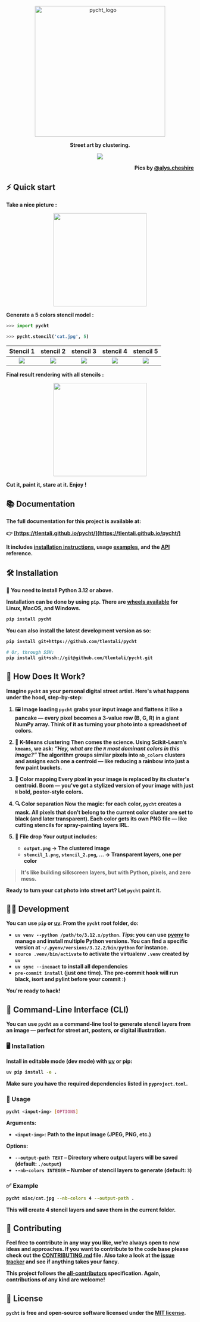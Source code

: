 <p align="center";
    font-family: Georgia, sans-serif;
    text-decoration: none;
    background: #ffbdfb;
    padding: 3px 6px;
    color: #000;
    font-size: 28px;>
    <a href="#"><img src="https://raw.githubusercontent.com/tlentali/pycht/master/misc/pycht_logo.svg"  alt="pycht_logo" width="350"/>
    </a>
</p>

<p align="center">
  <b>Street art by clustering.
</p>

<p align="center">
  <a href="#"><img src="https://raw.githubusercontent.com/tlentali/pycht/master/misc/alys.png" /></a>
</p>

<p align="right">
Pics by <a href="https://www.instagram.com/alys.cheshire/">@alys.cheshire</a>
</p>


## ⚡️ Quick start

Take a nice picture :
<p align="center">
  <a href="#"><img src="https://raw.githubusercontent.com/tlentali/pycht/master/misc/cat.jpg" width="250"></a>
</p>

Generate a 5 colors stencil model :
```python
>>> import pycht

>>> pycht.stencil('cat.jpg', 5)
```

 |                                    Stencil 1                                    |                                    stencil 2                                    |                                    stencil 3                                    |                                    stencil 4                                    |                                    stencil 5                                    |
 | :-----------------------------------------------------------------------------: | :-----------------------------------------------------------------------------: | :-----------------------------------------------------------------------------: | :-----------------------------------------------------------------------------: | :-----------------------------------------------------------------------------: |
 | ![](https://raw.githubusercontent.com/tlentali/pycht/master/misc/stencil_2.png) | ![](https://raw.githubusercontent.com/tlentali/pycht/master/misc/stencil_3.png) | ![](https://raw.githubusercontent.com/tlentali/pycht/master/misc/stencil_4.png) | ![](https://raw.githubusercontent.com/tlentali/pycht/master/misc/stencil_5.png) | ![](https://raw.githubusercontent.com/tlentali/pycht/master/misc/stencil_1.png) |


Final result rendering with all stencils :

<p align="center">
  <a href="#"><img src="https://raw.githubusercontent.com/tlentali/pycht/master/misc/stencil_cat.jpg" width="250"></a>
</p>

Cut it, paint it, stare at it.
Enjoy !

## 📚 Documentation

The full documentation for this project is available at:

👉 [https://tlentali.github.io/pycht/](https://tlentali.github.io/pycht/)

It includes [installation instructions](https://tlentali.github.io/pycht/getting-started.html), usage [examples](https://tlentali.github.io/pycht/getting-started.html), and the [API](https://tlentali.github.io/pycht/reference/pycht.html) reference.

## 🛠 Installation

🐍 You need to install **Python 3.12** or above.

Installation can be done by using `pip`.
There are [wheels available](https://pypi.org/project/pycht/#files) for **Linux**, **MacOS**, and **Windows**.

```bash
pip install pycht
```

You can also install the latest development version as so:

```bash
pip install git+https://github.com/tlentali/pycht

# Or, through SSH:
pip install git+ssh://git@github.com/tlentali/pycht.git
```

## 🥄 How Does It Work?

Imagine `pycht` as your personal digital street artist. Here's what happens under the hood, step-by-step:

1. **🖼️ Image loading**
   `pycht` grabs your input image and flattens it like a pancake — every pixel becomes a 3-value row (B, G, R) in a giant NumPy array. Think of it as turning your photo into a spreadsheet of colors.

2. **🎯 K-Means clustering**
   Then comes the science. Using Scikit-Learn’s `kmeans`, we ask: *“Hey, what are the `N` most dominant colors in this image?”*
   The algorithm groups similar pixels into `nb_colors` clusters and assigns each one a centroid — like reducing a rainbow into just a few paint buckets.

3. **🎨 Color mapping**
   Every pixel in your image is replaced by its cluster's centroid. Boom — you've got a stylized version of your image with just `N` bold, poster-style colors.

4. **🔍 Color separation**
   Now the magic: for each color, `pycht` creates a mask. All pixels that **don’t** belong to the current color cluster are set to black (and later transparent).
   Each color gets its own PNG file — like cutting stencils for spray-painting layers IRL.

5. **📁 File drop**
   Your output includes:
   - `output.png` → The clustered image
   - `stencil_1.png`, `stencil_2.png`, ... → Transparent layers, one per color

> It's like building silkscreen layers, but with Python, pixels, and zero mess.

Ready to turn your cat photo into street art? Let `pycht` paint it.

## 🧑‍💻 Development

You can use `pip` or [uv](https://docs.astral.sh/uv/). From the `pycht` root folder, do:

* `uv venv --python /path/to/3.12.x/python`. *Tips*: you can use [pyenv](https://github.com/pyenv/pyenv) to manage and
  install multiple Python versions. You can find a specific version at `~/.pyenv/versions/3.12.2/bin/python` for
  instance.
* `source .venv/bin/activate` to activate the virtualenv `.venv` created by `uv`
* `uv sync --inexact` to install all dependencies
* `pre-commit install` (just one time). The pre-commit hook will run black, isort and pylint before your commit :)

You're ready to hack!

## 🧰 Command-Line Interface (CLI)

You can use `pycht` as a command-line tool to generate stencil layers from an image — perfect for street art, posters, or digital illustration.

### 🖥️ Installation

Install in editable mode (dev mode) with [uv](https://github.com/astral-sh/uv) or pip:

```bash
uv pip install -e .
```

Make sure you have the required dependencies listed in `pyproject.toml`.

### 🚀 Usage

```bash
pycht <input-img> [OPTIONS]
```

**Arguments:**
- `<input-img>`: Path to the input image (JPEG, PNG, etc.)

**Options:**
- `--output-path TEXT` – Directory where output layers will be saved (default: `./output`)
- `--nb-colors INTEGER` – Number of stencil layers to generate (default: `3`)

### ✅ Example

```bash
pycht misc/cat.jpg --nb-colors 4 --output-path .
```

This will create 4 stencil layers and save them in the current folder.

## 🖖 Contributing

Feel free to contribute in any way you like, we're always open to new ideas and approaches. If you want to contribute to the code base please check out the [CONTRIBUTING.md](https://github.com/tlentali/pycht/blob/master/CONTRIBUTING.md) file. Also take a look at the [issue tracker](https://github.com/tlentali/pycht/issues) and see if anything takes your fancy.

This project follows the [all-contributors](https://github.com/all-contributors/all-contributors) specification. Again, contributions of any kind are welcome!


## 📜 License

`pycht` is free and open-source software licensed under the [MIT license](https://github.com/tlentali/pycht/blob/master/LICENSE).
